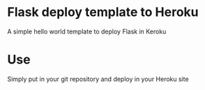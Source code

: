 # Flask deploy template to Heroku
A simple hello world template to deploy Flask in Keroku
# Use
Simply put in your git repository and deploy in your Heroku site
